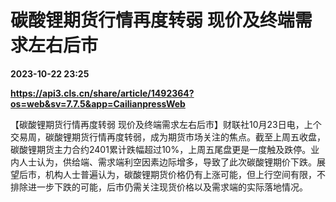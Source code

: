 # 碳酸锂期货行情再度转弱 现价及终端需求左右后市

**2023-10-22 23:25**

**https://api3.cls.cn/share/article/1492364?os=web&sv=7.7.5&app=CailianpressWeb**

【碳酸锂期货行情再度转弱 现价及终端需求左右后市】财联社10月23日电，上个交易周，碳酸锂期货行情再度转弱，成为期货市场关注的焦点。截至上周五收盘，碳酸锂期货主力合约2401累计跌幅超过10%，上周五尾盘更是一度触及跌停。业内人士认为，供给端、需求端利空因素边际增多，导致了此次碳酸锂期价下跌。展望后市，机构人士普遍认为，碳酸锂期货价格仍有上涨可能，但上行空间有限，不排除进一步下跌的可能，后市仍需关注现货价格以及需求端的实际落地情况。